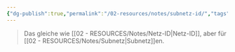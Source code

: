 ```yaml
---
{"dg-publish":true,"permalink":"/02-resources/notes/subnetz-id/","tags":["informatik/netzwerk/subnetting"],"noteIcon":"","updated":"2025-09-10T16:35:37.654+02:00"}
---
```


> Das gleiche wie [[02 - RESOURCES/Notes/Netz-ID\|Netz-ID]], aber für [[02 - RESOURCES/Notes/Subnetz\|Subnetz]]en.